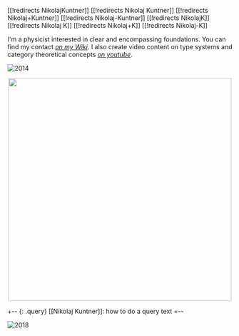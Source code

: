 [[!redirects NikolajKuntner]]
[[!redirects Nikolaj Kuntner]]
[[!redirects Nikolaj+Kuntner]]
[[!redirects Nikolaj-Kuntner]]
[[!redirects NikolajK]]
[[!redirects Nikolaj K]]
[[!redirects Nikolaj+K]]
[[!redirects Nikolaj-K]]

I'm a physicist interested in clear and encompassing foundations. You can find my contact _[on my Wiki](axiomsofchoice.org)_. I also create video content on type systems and category theoretical concepts _[on youtube](https://www.youtube.com/channel/UCcrSMnEYhIPX_p127jI23qw/videos)_.

![2014](http://i.imgur.com/mBK4dTV.jpg)

<center><img src="http://www.ncatlab.org/nlab/files/BraidDiagramForHomologyOnTripled.jpg" width="500"></center>

+-- {: .query}
[[Nikolaj Kuntner]]: how to do a query text
=--


![2018](https://i.imgur.com/hcXFEOC.png)